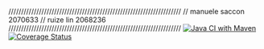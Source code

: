 ////////////////////////////////////////////////////////////////////
// manuele saccon 2070633
// ruize lin 2068236
////////////////////////////////////////////////////////////////////
[![Java CI with Maven](https://github.com/Manuele19/NumberConverter-MTSS/actions/workflows/maven.yml/badge.svg)](https://github.com/Manuele19/NumberConverter-MTSS/actions/workflows/maven.yml)[![Coverage Status](https://coveralls.io/repos/github/Manuele19/NumberConverter-MTSS/badge.svg?branch=develop)](https://coveralls.io/github/Manuele19/NumberConverter-MTSS?branch=develop)
